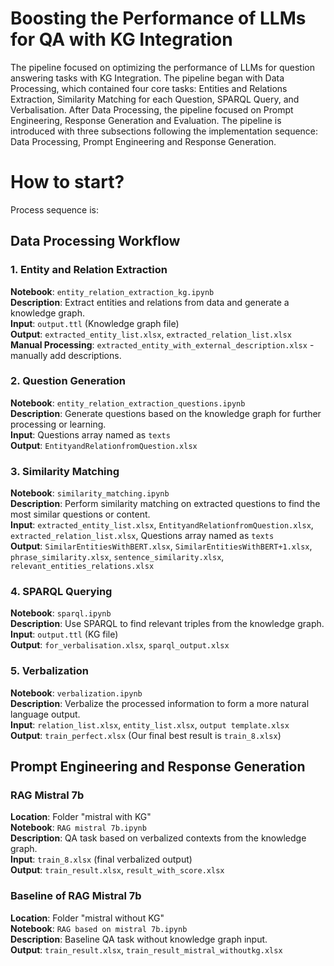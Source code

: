 # Boosting the Performance of LLMs for QA with KG Integration

The pipeline focused on optimizing the performance of LLMs for question answering tasks with KG Integration. The pipeline began with Data Processing, which contained four core tasks: Entities and Relations Extraction, Similarity Matching for each Question, SPARQL Query, and Verbalisation. After Data Processing, the pipeline focused on Prompt Engineering, Response Generation and Evaluation. The pipeline is introduced with three subsections following the implementation sequence: Data Processing, Prompt Engineering and Response Generation.


# How to start?
Process sequence is:

## Data Processing Workflow

### 1. Entity and Relation Extraction
**Notebook**: `entity_relation_extraction_kg.ipynb`  
**Description**: Extract entities and relations from data and generate a knowledge graph.  
**Input**: `output.ttl` (Knowledge graph file)  
**Output**: `extracted_entity_list.xlsx`, `extracted_relation_list.xlsx`  
**Manual Processing**: `extracted_entity_with_external_description.xlsx` - manually add descriptions.

### 2. Question Generation
**Notebook**: `entity_relation_extraction_questions.ipynb`  
**Description**: Generate questions based on the knowledge graph for further processing or learning.  
**Input**: Questions array named as `texts`  
**Output**: `EntityandRelationfromQuestion.xlsx`

### 3. Similarity Matching
**Notebook**: `similarity_matching.ipynb`  
**Description**: Perform similarity matching on extracted questions to find the most similar questions or content.  
**Input**: `extracted_entity_list.xlsx`, `EntityandRelationfromQuestion.xlsx`, `extracted_relation_list.xlsx`, Questions array named as `texts`  
**Output**: `SimilarEntitiesWithBERT.xlsx`, `SimilarEntitiesWithBERT+1.xlsx`, `phrase_similarity.xlsx`, `sentence_similarity.xlsx`, `relevant_entities_relations.xlsx`

### 4. SPARQL Querying
**Notebook**: `sparql.ipynb`  
**Description**: Use SPARQL to find relevant triples from the knowledge graph.  
**Input**: `output.ttl` (KG file)  
**Output**: `for_verbalisation.xlsx`, `sparql_output.xlsx`

### 5. Verbalization
**Notebook**: `verbalization.ipynb`  
**Description**: Verbalize the processed information to form a more natural language output.  
**Input**: `relation_list.xlsx`, `entity_list.xlsx`, `output template.xlsx`  
**Output**: `train_perfect.xlsx` (Our final best result is `train_8.xlsx`)

## Prompt Engineering and Response Generation

### RAG Mistral 7b
**Location**: Folder "mistral with KG"  
**Notebook**: `RAG mistral 7b.ipynb`  
**Description**: QA task based on verbalized contexts from the knowledge graph.  
**Input**: `train_8.xlsx` (final verbalized output)  
**Output**: `train_result.xlsx`, `result_with_score.xlsx`

### Baseline of RAG Mistral 7b
**Location**: Folder "mistral without KG"  
**Notebook**: `RAG based on mistral 7b.ipynb`  
**Description**: Baseline QA task without knowledge graph input.  
**Output**: `train_result.xlsx`, `train_result_mistral_withoutkg.xlsx`
